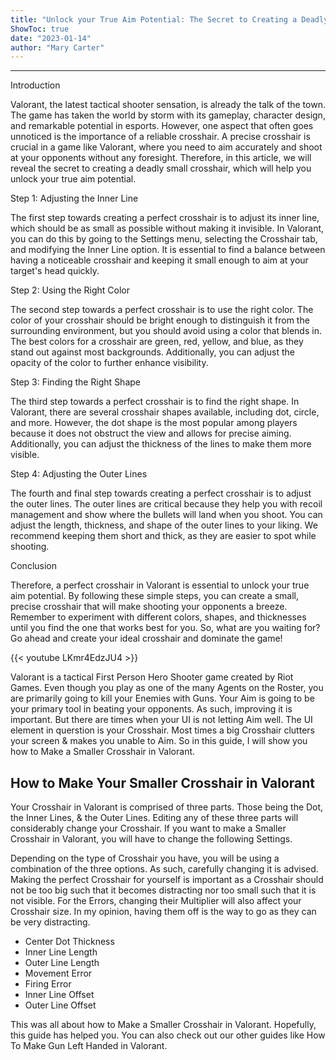 ```yaml
---
title: "Unlock your True Aim Potential: The Secret to Creating a Deadly Small Crosshair in Valorant Revealed!"
ShowToc: true 
date: "2023-01-14"
author: "Mary Carter"
---
```

*****
Introduction

Valorant, the latest tactical shooter sensation, is already the talk of the town. The game has taken the world by storm with its gameplay, character design, and remarkable potential in esports. However, one aspect that often goes unnoticed is the importance of a reliable crosshair. A precise crosshair is crucial in a game like Valorant, where you need to aim accurately and shoot at your opponents without any foresight. Therefore, in this article, we will reveal the secret to creating a deadly small crosshair, which will help you unlock your true aim potential.

Step 1: Adjusting the Inner Line

The first step towards creating a perfect crosshair is to adjust its inner line, which should be as small as possible without making it invisible. In Valorant, you can do this by going to the Settings menu, selecting the Crosshair tab, and modifying the Inner Line option. It is essential to find a balance between having a noticeable crosshair and keeping it small enough to aim at your target's head quickly.

Step 2: Using the Right Color

The second step towards a perfect crosshair is to use the right color. The color of your crosshair should be bright enough to distinguish it from the surrounding environment, but you should avoid using a color that blends in. The best colors for a crosshair are green, red, yellow, and blue, as they stand out against most backgrounds. Additionally, you can adjust the opacity of the color to further enhance visibility.

Step 3: Finding the Right Shape

The third step towards a perfect crosshair is to find the right shape. In Valorant, there are several crosshair shapes available, including dot, circle, and more. However, the dot shape is the most popular among players because it does not obstruct the view and allows for precise aiming. Additionally, you can adjust the thickness of the lines to make them more visible.

Step 4: Adjusting the Outer Lines

The fourth and final step towards creating a perfect crosshair is to adjust the outer lines. The outer lines are critical because they help you with recoil management and show where the bullets will land when you shoot. You can adjust the length, thickness, and shape of the outer lines to your liking. We recommend keeping them short and thick, as they are easier to spot while shooting.

Conclusion

Therefore, a perfect crosshair in Valorant is essential to unlock your true aim potential. By following these simple steps, you can create a small, precise crosshair that will make shooting your opponents a breeze. Remember to experiment with different colors, shapes, and thicknesses until you find the one that works best for you. So, what are you waiting for? Go ahead and create your ideal crosshair and dominate the game!

{{< youtube LKmr4EdzJU4 >}} 



Valorant is a tactical First Person Hero Shooter game created by Riot Games. Even though you play as one of the many Agents on the Roster, you are primarily going to kill your Enemies with Guns. Your Aim is going to be your primary tool in beating your opponents. As such, improving it is important. But there are times when your UI is not letting Aim well. The UI element in querstion is your Crosshair. Most times a big Crosshair clutters your screen & makes you unable to Aim. So in this guide, I will show you how to Make a Smaller Crosshair in Valorant.
 
## How to Make Your Smaller Crosshair in Valorant
 

 
Your Crosshair in Valorant is comprised of three parts. Those being the Dot, the Inner Lines, & the Outer Lines. Editing any of these three parts will considerably change your Crosshair. If you want to make a Smaller Crosshair in Valorant, you will have to change the following Settings.
 
Depending on the type of Crosshair you have, you will be using a combination of the three options. As such, carefully changing it is advised. Making the perfect Crosshair for yourself is important as a Crosshair should not be too big such that it becomes distracting nor too small such that it is not visible. For the Errors, changing their Multiplier will also affect your Crosshair size. In my opinion, having them off is the way to go as they can be very distracting.
 
- Center Dot Thickness
 - Inner Line Length
 - Outer Line Length
 - Movement Error
 - Firing Error
 - Inner Line Offset
 - Outer Line Offset

 
This was all about how to Make a Smaller Crosshair in Valorant. Hopefully, this guide has helped you. You can also check out our other guides like How To Make Gun Left Handed in Valorant.




